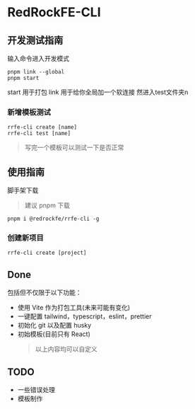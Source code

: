 # RedRockFE-CLI

## 开发测试指南

输入命令进入开发模式

```shell
pnpm link --global
pnpm start
```

start 用于打包
link 用于给你全局加一个软连接
然进入test文件夹n
### 新增模板测试

```shell
rrfe-cli create [name]
rrfe-cli test [name]
```

> 写完一个模板可以测试一下是否正常

## 使用指南

脚手架下载

> 建议 pnpm 下载

```shell
pnpm i @redrockfe/rrfe-cli -g
```

### 创建新项目

```shell
rrfe-cli create [project]
```

## Done

包括但不仅限于以下功能：

- 使用 Vite 作为打包工具(未来可能有变化)
- 一键配置 tailwind，typescript，eslint，prettier
- 初始化 git 以及配置 husky
- 初始模板(目前只有 React)
  > 以上内容均可以自定义

## TODO

- 一些错误处理
- 模板制作
